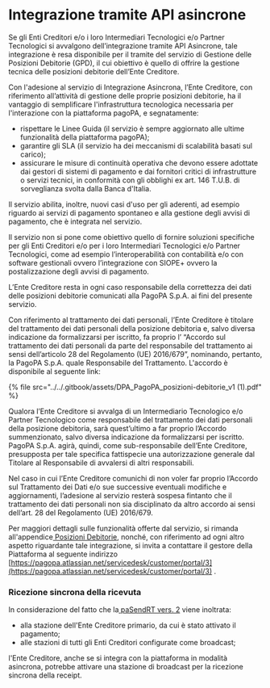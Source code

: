 # Integrazione tramite API asincrone

Se gli Enti Creditori e/o i loro Intermediari Tecnologici e/o Partner Tecnologici si avvalgono dell’integrazione tramite API Asincrone, tale integrazione è resa disponibile per il tramite del servizio di Gestione delle Posizioni Debitorie (GPD), il cui obiettivo è quello di offrire la gestione tecnica delle posizioni debitorie dell’Ente Creditore.

Con l'adesione al servizio di Integrazione Asincrona, l’Ente Creditore, con riferimento all’attività di gestione delle proprie posizioni debitorie, ha il vantaggio di semplificare l'infrastruttura tecnologica necessaria per l'interazione con la piattaforma pagoPA, e segnatamente:

* rispettare le Linee Guida (il servizio è sempre aggiornato alle ultime funzionalità della piattaforma pagoPA);
* garantire gli SLA (il servizio ha dei meccanismi di scalabilità basati sul carico);
* assicurare le misure di continuità operativa che devono essere adottate dai gestori di sistemi di pagamento e dai fornitori critici di infrastrutture o servizi tecnici, in conformità con gli obblighi ex art. 146 T.U.B. di sorveglianza svolta dalla Banca d'Italia.

Il servizio abilita, inoltre, nuovi casi d'uso per gli aderenti, ad esempio riguardo ai servizi di pagamento spontaneo e alla gestione degli avvisi di pagamento, che è integrata nel servizio.

Il servizio non si pone come obiettivo quello di fornire soluzioni specifiche per gli Enti Creditori e/o per i loro Intermediari Tecnologici e/o Partner Tecnologici, come ad esempio l’interoperabilità con contabilità e/o con software gestionali ovvero l’integrazione con SIOPE+ ovvero la postalizzazione degli avvisi di pagamento.

L’Ente Creditore resta in ogni caso responsabile della correttezza dei dati delle posizioni debitorie comunicati alla PagoPA S.p.A. ai fini del presente servizio.

Con riferimento al trattamento dei dati personali, l’Ente Creditore è titolare del trattamento dei dati personali della posizione debitoria e, salvo diversa indicazione da formalizzarsi per iscritto, fa proprio l’ “Accordo sul trattamento dei dati personali da parte del responsabile del trattamento ai sensi dell’articolo 28 del Regolamento (UE) 2016/679”, nominando, pertanto, la PagoPA S.p.A. quale Responsabile del Trattamento. L'accordo è disponibile al seguente link:

{% file src="../../.gitbook/assets/DPA_PagoPA_posizioni-debitorie_v1 (1).pdf" %}

Qualora l’Ente Creditore si avvalga di un Intermediario Tecnologico e/o Partner Tecnologico come responsabile del trattamento dei dati personali della posizione debitoria, sarà quest’ultimo a far proprio l’Accordo summenzionato,  salvo diversa  indicazione da formalizzarsi per iscritto. PagoPA S.p.A. agirà, quindi, come sub-responsabile dell’Ente Creditore, presupposta per tale specifica fattispecie una autorizzazione generale dal Titolare al Responsabile di avvalersi di altri responsabili.

Nel caso in cui l’Ente Creditore comunichi di non voler far proprio l’Accordo sul Trattamento dei Dati e/o sue successive eventuali modifiche e aggiornamenti, l’adesione al servizio resterà sospesa fintanto che il trattamento dei dati personali non sia disciplinato da altro accordo ai sensi dell’art. 28 del Regolamento (UE) 2016/679.

Per maggiori dettagli sulle funzionalità offerte dal servizio, si rimanda all'appendice[ Posizioni Debitorie](https://docs.pagopa.it/sanp/appendici/posizioni-debitorie), nonché, con riferimento ad ogni altro aspetto riguardante tale integrazione, si invita a contattare il gestore della Piattaforma al seguente indirizzo [https://pagopa.atlassian.net/servicedesk/customer/portal/3](https://pagopa.atlassian.net/servicedesk/customer/portal/3) .

### Ricezione sincrona della ricevuta

In considerazione del fatto che la[ paSendRT vers. 2](https://docs.pagopa.it/sanp/appendici/primitive#pasendrt) viene inoltrata:&#x20;

* alla stazione dell'Ente Creditore primario, da cui è stato attivato il pagamento;
* alle stazioni di tutti gli Enti Creditori configurate come broadcast;

l'Ente Creditore, anche se si integra con la piattaforma in modalità asincrona, potrebbe attivare una stazione di broadcast per la ricezione sincrona della receipt.
